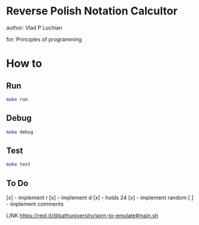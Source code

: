 # Reverse Polish Notation Calcultor

author: Vlad P Luchian

for: Principles of programming

# How to
## Run
```Bash
make run
```

## Debug
```Bash
make debug
```

## Test
```Bash
make test
```

## To Do
[x] - implement r
[x] - implement d
[x] - holds 24
[x] - implement random
[ ] - implement comments 


LINK
https://repl.it/@bathuniversity/sprn-to-emulate#main.sh
